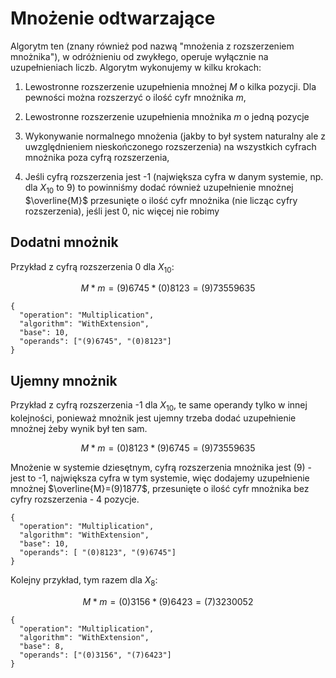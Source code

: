 # Mnożenie odtwarzające
Algorytm ten (znany również pod nazwą "mnożenia z rozszerzeniem mnożnika"), w odróżnieniu od zwykłego, operuje wyłącznie na uzupełnieniach liczb.
Algorytm wykonujemy w kilku krokach:

1. Lewostronne rozszerzenie uzupełnienia mnożnej $M$ o kilka pozycji. Dla pewności można rozszerzyć o ilość cyfr mnożnika $m$, 

2. Lewostronne rozszerzenie uzupełnienia mnożnika $m$ o jedną pozycje

3. Wykonywanie normalnego mnożenia (jakby to był system naturalny ale z uwzględnieniem nieskończonego
rozszerzenia) na wszystkich cyfrach mnożnika poza cyfrą rozszerzenia,

4. Jeśli cyfrą rozszerzenia jest -1 (największa cyfra w danym systemie, np. dla $X_{10}$ to $9$) to powinniśmy dodać również uzupełnienie
mnożnej $\overline{M}$ przesunięte o ilość cyfr mnożnika (nie licząc cyfry rozszerzenia), jeśli jest 0, nic więcej nie robimy
## Dodatni mnożnik
Przykład z cyfrą rozszerzenia 0 dla $X_{10}$:

$$
    M*m = (9)6745 * (0)8123 = (9)73559635
$$

```calc-operation
{
  "operation": "Multiplication",
  "algorithm": "WithExtension",
  "base": 10,
  "operands": ["(9)6745", "(0)8123"]
}
```

## Ujemny mnożnik
Przykład z cyfrą rozszerzenia -1 dla $X_{10}$, te same operandy tylko w innej kolejności, 
ponieważ mnożnik jest ujemny trzeba dodać uzupełnienie mnożnej żeby wynik był ten sam.

$$
    M*m = (0)8123 * (9)6745 = (9)73559635
$$

Mnożenie w systemie dziesętnym, cyfrą rozszerzenia mnożnika jest $(9)$ - jest to -1, największa cyfra w tym systemie,
 więc dodajemy uzupełnienie mnożnej $\overline{M}=(9)1877$, przesunięte o ilość cyfr mnożnika bez cyfry rozszerzenia - 4 pozycje.

```calc-operation
{
  "operation": "Multiplication",
  "algorithm": "WithExtension",
  "base": 10,
  "operands": [ "(0)8123", "(9)6745"]
}
```
Kolejny przykład, tym razem dla $X_{8}$:

$$
    M*m = (0)3156 * (9)6423 = (7)3230052
$$

```calc-operation
{
  "operation": "Multiplication",
  "algorithm": "WithExtension",
  "base": 8,
  "operands": ["(0)3156", "(7)6423"]
}
```

